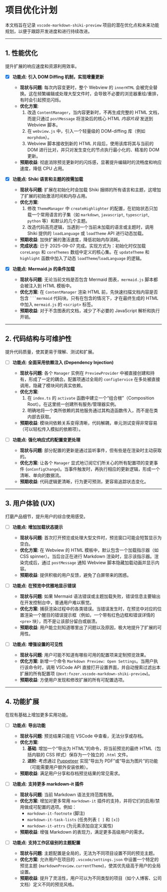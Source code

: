 

# 项目优化计划

本文档旨在记录 `vscode-markdown-shiki-preview` 项目的潜在优化点和未来功能规划，以便于跟踪开发进度和进行持续改进。

---

## 1. 性能优化

提升扩展的响应速度和资源利用效率。

- [x] **功能点**: **引入 DOM Diffing 机制，实现增量更新**
    - **现状与问题**: 每次内容变更时，整个 Webview 的 `innerHTML` 会被完全替换。这在频繁编辑或处理大型文件时，会导致不必要的浏览器重绘/重排，有时会引起预览闪烁。
    - **优化方案**:
        1.  改造 `ContentManager`，当内容更新时，不再生成完整的 HTML 文档，而是只通过 `postMessage` 将渲染后的核心 HTML *内容片段* 发送到 Webview 脚本。
        2.  在 `webview.js` 中，引入一个轻量级的 DOM-diffing 库（例如 `morphdom`）。
        3.  Webview 脚本接收到新的 HTML 片段后，使用该库将其与当前的 DOM 进行比对，并只对发生变化的节点执行最小化的、精准的 DOM 更新。
    - **预期收益**: 彻底消除预览更新时的闪烁感，显著提升编辑时的流畅度和响应速度，降低 CPU 占用。

- [x] **功能点**: **Shiki 语言和主题的按需加载**
    - **现状与问题**: 扩展在初始化时会加载 Shiki 捆绑的所有语言和主题，这增加了扩展的初始激活时间和内存占用。
    - **优化方案**:
        1.  修改 `ThemeManager` 中 `createHighlighter` 的配置，在初始状态只加载一个常用语言的子集（如 `markdown`, `javascript`, `typescript`, `python` 等）和默认的几个主题。
        2.  改造代码高亮逻辑，当遇到一个当前未加载的语言或主题时，调用 Shiki 提供的 `loadLanguage` 或 `loadTheme` API 进行动态加载。
    - **预期收益**: 加快扩展的激活速度，降低初始内存消耗。
    - **完成状态**: 已于 2025-09-07 完成。实现方式为：初始化时仅加载 `coreLangs` 和 `coreThemes` 数组中定义的核心集。在 `updateTheme` 和 `highlight` 函数中加入了动态 `loadTheme`/`loadLanguage` 的逻辑。

- [x] **功能点**: **Mermaid.js 的条件加载**
    - **现状与问题**: 无论当前文档是否包含 Mermaid 图表，`mermaid.js` 脚本都会被注入到 HTML 模板中。
    - **优化方案**: 在 `ContentManager` 渲染 HTML 前，先快速扫描文档内容是否包含 ` ```mermaid ` 代码块。只有在包含的情况下，才在最终生成的 HTML 中加入 `mermaid.js` 的 `<script>` 标签。
    - **预期收益**: 对于不含图表的文档，减少了不必要的 JavaScript 解析和执行开销。

---

## 2. 代码结构与可维护性

提升代码质量，使其更易于理解、测试和扩展。

- [ ] **功能点**: **全面采用依赖注入 (Dependency Injection)**
    - **现状与问题**: 各个 `Manager` 实例在 `PreviewProvider` 中被直接创建和持有，形成了一定的耦合。配置项通过全局的 `configService` 在多处被直接调用，隐藏了模块间的真实依赖。
    - **优化方案**:
        1.  在 `index.ts` 的 `activate` 函数中建立一个“组合根”（Composition Root）。在这里统一创建所有服务/管理器实例。
        2.  明确地将一个类所依赖的其他服务通过其构造函数传入，而不是在类内部去获取。
    - **预期收益**: 模块间依赖关系变得清晰，代码解耦，单元测试变得非常容易（可以轻松传入模拟的依赖项）。

- [ ] **功能点**: **强化响应式的配置变更处理**
    - **现状与问题**: 部分配置的更新是通过监听事件，但有些是在渲染时主动获取的。
    - **优化方案**: 让各个 `Manager` 显式地订阅它们所关心的所有配置项的变更事件 (`onConfigChange`)。当事件触发时，再执行相应的更新逻辑，形成一个清晰、单向的数据流。
    - **预期收益**: 代码逻辑更清晰，行为更可预测，更容易追踪状态变化。

---

## 3. 用户体验 (UX)

打磨产品细节，提升用户的综合使用感受。

- [ ] **功能点**: **增加加载状态提示**
    - **现状与问题**: 首次打开预览或处理大型文件时，预览窗口可能会短暂显示为空白。
    - **优化方案**: 在 Webview 的 HTML 模板中，默认包含一个加载指示器（如 CSS spinner）。当后台正在进行 Markdown 渲染时，显示该指示器。渲染完成后，通过 `postMessage` 通知 Webview 脚本隐藏加载动画并显示内容。
    - **预期收益**: 提供积极的用户反馈，避免了白屏带来的困惑。

- [ ] **功能点**: **在预览中优雅地显示错误**
    - **现状与问题**: 如果 Mermaid 语法错误或主题加载失败，错误信息主要输出在开发控制台中，普通用户难以察觉。
    - **优化方案**: 捕获渲染过程中的各类错误。当错误发生时，在预览中对应的位置渲染一个醒目的错误提示框（例如，一个带有红色边框和错误详情的 `<pre>` 块），而不是让该部分留白或崩溃。
    - **预期收益**: 用户能立刻知道哪里出了问题以及原因，极大地提升了扩展的可用性。

- [ ] **功能点**: **增强设置的可见性**
    - **现状与问题**: 用户可能不知道有哪些可用的配置项来定制预览效果。
    - **优化方案**: 新增一个命令 `Markdown Preview: Open Settings`。当用户执行该命令时，调用 VSCode API 直接打开设置界面，并自动搜索过滤出本扩展的所有配置项 (`@ext:fxzer.vscode-markdown-shiki-preview`)。
    - **预期收益**: 方便用户发现和修改扩展的所有可配置选项。

---

## 4. 功能扩展

在现有基础上增加更多实用功能。

- [ ] **功能点**: **导出功能**
    - **现状与问题**: 预览结果只能在 VSCode 中查看，无法分享或存档。
    - **优化方案**:
        1.  **基础**: 增加一个“导出为 HTML”的命令，将当前预览的最终 HTML（包括内联的 CSS 样式）保存为一个独立的 `.html` 文件。
        2.  **进阶**: 考虑通过 [Puppeteer](https://pptr.dev/) 实现“导出为 PDF”或“导出为图片”的功能（可能需要用户额外安装依赖）。
    - **预期收益**: 满足用户分享和存档预览结果的常见需求。

- [ ] **功能点**: **支持更多 markdown-it 插件**
    - **现状与问题**: 当前 Markdown 语法支持范围有限。
    - **优化方案**: 增加对更多常用 `markdown-it` 插件的支持，并将它们的启用/禁用做成可配置的选项。例如：
        - `markdown-it-footnote` (脚注)
        - `markdown-it-task-lists` (任务列表 `[ ]` 和 `[x]`)
        - `markdown-it-attrs` (为元素添加自定义属性)
    - **预期收益**: 增强 Markdown 的表现力，满足更多高级用户的需求。

- [ ] **功能点**: **支持工作区级别的主题配置**
    - **现状与问题**: 主题配置是全局的，无法为不同项目设置不同的预览主题。
    - **优化方案**: 允许用户在项目的 `.vscode/settings.json` 中设置一个特定的预览主题 (`markdownPreview.currentTheme`)，使其优先级高于用户的全局设置。
    - **预期收益**: 提升了灵活性，用户可以为不同类型的项目（如个人博客、公司文档）定义不同的预览风格。
